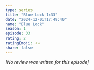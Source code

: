 ```yaml
---
type: series
title: "Blue Lock 1x33"
date: "2024-12-01T17:49:40"
name: "Blue Lock"
season: 1
episode: 33
rating: 2
ratingEmoji: ⭐️⭐️
share: false
---
```


*[No review was written for this episode]*
